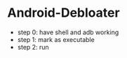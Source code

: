 # Android-Debloater
* step 0: have shell and adb working
* step 1: mark as executable
* step 2: run
